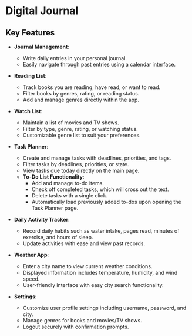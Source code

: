 # Digital Journal

## Key Features

- **Journal Management**:
  - Write daily entries in your personal journal.
  - Easily navigate through past entries using a calendar interface.

- **Reading List**:
  - Track books you are reading, have read, or want to read.
  - Filter books by genres, rating, or reading status.
  - Add and manage genres directly within the app.

- **Watch List**:
  - Maintain a list of movies and TV shows.
  - Filter by type, genre, rating, or watching status.
  - Customizable genre list to suit your preferences.

- **Task Planner**:
  - Create and manage tasks with deadlines, priorities, and tags.
  - Filter tasks by deadlines, priorities, or state.
  - View tasks due today directly on the main page.
  - **To-Do List Functionality**:
    - Add and manage to-do items.
    - Check off completed tasks, which will cross out the text.
    - Delete tasks with a single click.
    - Automatically load previously added to-dos upon opening the Task Planner page.

- **Daily Activity Tracker**:
  - Record daily habits such as water intake, pages read, minutes of exercise, and hours of sleep.
  - Update activities with ease and view past records.

- **Weather App**:
  - Enter a city name to view current weather conditions.
  - Displayed information includes temperature, humidity, and wind speed.
  - User-friendly interface with easy city search functionality.

- **Settings**:
  - Customize user profile settings including username, password, and city.
  - Manage genres for books and movies/TV shows.
  - Logout securely with confirmation prompts.



